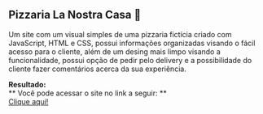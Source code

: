 ## Pizzaria La Nostra Casa :pizza:

Um site com um visual simples de uma pizzaria fictícia criado com JavaScript, HTML e CSS, possui informações organizadas visando o fácil acesso para o cliente, além de um desing mais limpo visando a funcionalidade, possui opção de pedir pelo delivery e a possibilidade do cliente fazer comentários acerca da sua experiência.

**Resultado:** <br>
** Você pode acessar o site no link a seguir: ** <br>
[Clique aqui!](https://daik-fnd.github.io/pizzaria-la-nostra-casa/index.html)

